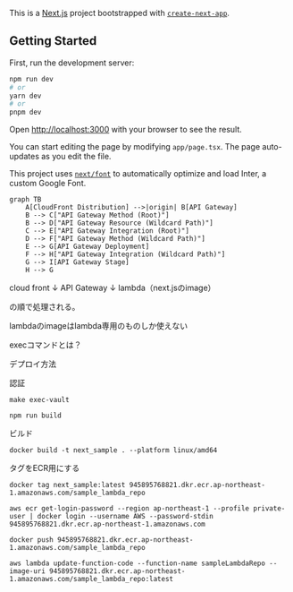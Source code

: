 This is a [Next.js](https://nextjs.org/) project bootstrapped with [`create-next-app`](https://github.com/vercel/next.js/tree/canary/packages/create-next-app).

## Getting Started

First, run the development server:

```bash
npm run dev
# or
yarn dev
# or
pnpm dev
```

Open [http://localhost:3000](http://localhost:3000) with your browser to see the result.

You can start editing the page by modifying `app/page.tsx`. The page auto-updates as you edit the file.

This project uses [`next/font`](https://nextjs.org/docs/basic-features/font-optimization) to automatically optimize and load Inter, a custom Google Font.


```mermaid
graph TB
    A[CloudFront Distribution] -->|origin| B[API Gateway]
    B --> C["API Gateway Method (Root)"]
    B --> D["API Gateway Resource (Wildcard Path)"]
    C --> E["API Gateway Integration (Root)"]
    D --> F["API Gateway Method (Wildcard Path)"]
    E --> G[API Gateway Deployment]
    F --> H["API Gateway Integration (Wildcard Path)"]
    G --> I[API Gateway Stage]
    H --> G
```



cloud front
↓
API Gateway
↓
lambda（next.jsのimage）

の順で処理される。


lambdaのimageはlambda専用のものしか使えない


execコマンドとは？

デプロイ方法


認証
```
make exec-vault
```

```
npm run build
```

ビルド
```
docker build -t next_sample . --platform linux/amd64
```

タグをECR用にする
```
docker tag next_sample:latest 945895768821.dkr.ecr.ap-northeast-1.amazonaws.com/sample_lambda_repo
```


```
aws ecr get-login-password --region ap-northeast-1 --profile private-user | docker login --username AWS --password-stdin 945895768821.dkr.ecr.ap-northeast-1.amazonaws.com
```

```
docker push 945895768821.dkr.ecr.ap-northeast-1.amazonaws.com/sample_lambda_repo
```

```
aws lambda update-function-code --function-name sampleLambdaRepo --image-uri 945895768821.dkr.ecr.ap-northeast-1.amazonaws.com/sample_lambda_repo:latest
```